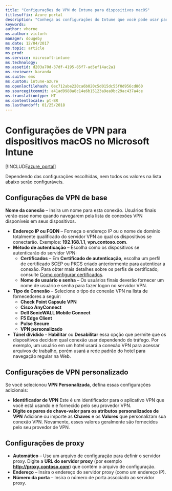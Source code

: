 ```yaml
---
title: "Configurações de VPN do Intune para dispositivos macOS"
titlesuffix: Azure portal
description: "Conheça as configurações do Intune que você pode usar para configurar as conexões VPN em dispositivos macOS."
keywords: 
author: vhorne
ms.author: victorh
manager: dougeby
ms.date: 12/04/2017
ms.topic: article
ms.prod: 
ms.service: microsoft-intune
ms.technology: 
ms.assetid: d203a70d-37df-4195-85f7-ad5ef14ac2a1
ms.reviewer: karanda
ms.suite: ems
ms.custom: intune-azure
ms.openlocfilehash: 0ec712abe220ca6b020c5d015dc55f0d956cd860
ms.sourcegitcommit: a41ad9988a8c14e6b15123a9ea9bc29ac437a4ce
ms.translationtype: HT
ms.contentlocale: pt-BR
ms.lasthandoff: 01/25/2018
---
```

# <a name="vpn-settings-for-macos-devices-in-microsoft-intune"></a>Configurações de VPN para dispositivos macOS no Microsoft Intune

[!INCLUDE[azure_portal](./includes/azure_portal.md)]

Dependendo das configurações escolhidas, nem todos os valores na lista abaixo serão configuráveis.

## <a name="base-vpn-settings"></a>**Configurações de VPN de base**

**Nome da conexão** – Insira um nome para esta conexão. Usuários finais verão esse nome quando navegarem pela lista de conexões VPN disponíveis em seus dispositivos.
- **Endereço IP ou FQDN** – Forneça o endereço IP ou o nome de domínio totalmente qualificado do servidor VPN ao qual os dispositivos se conectarão. Exemplos: **192.168.1.1**, **vpn.contoso.com**.
- **Método de autenticação** – Escolha como os dispositivos se autenticarão do servidor VPN:
    - **Certificados** – Em **Certificado de autenticação**, escolha um perfil de certificado SCEP ou PKCS criado anteriormente para autenticar a conexão. Para obter mais detalhes sobre os perfis de certificado, consulte [Como configurar certificados](certificates-configure.md).
    - **Nome de usuário e senha** – Os usuários finais deverão fornecer um nome de usuário e senha para fazer logon no servidor VPN.
- **Tipo de Conexão** – Selecione o tipo de conexão VPN na lista de fornecedores a seguir:
    - **Check Point Capsule VPN**
    - **Cisco AnyConnect**
    - **Dell SonicWALL Mobile Connect**
    - **F5 Edge Client**
    - **Pulse Secure**
    - **VPN personalizado**
- **Túnel dividido** - **Habilitar** ou **Desabilitar** essa opção que permite que os dispositivos decidam qual conexão usar dependendo do tráfego. Por exemplo, um usuário em um hotel usará a conexão VPN para acessar arquivos de trabalho, porém usará a rede padrão do hotel para navegação regular na Web.

<!--- **Per-app VPN** - Select this option if you want to associate this VPN connection with an iOS or macOS app so that the connection will be opened when the app is run. You can associate the VPN profile with an app when you assign the software. For more information, see [How to assign and monitor apps](apps-deploy.md). --->

## <a name="custom-vpn-settings"></a>Configurações de VPN personalizado

Se você selecionou **VPN Personalizada**, defina essas configurações adicionais:

- **Identificador de VPN** Este é um identificador para o aplicativo VPN que você está usando e é fornecido pelo seu provedor VPN.
- **Digite os pares de chave-valor para os atributos personalizados de VPN** Adicione ou importe as **Chaves** e os **Valores** que personalizam sua conexão VPN. Novamente, esses valores geralmente são fornecidos pelo seu provedor de VPN.


## <a name="proxy-settings"></a>Configurações de proxy

- **Automático** – Use um arquivo de configuração para definir o servidor proxy. Digite a **URL do servidor proxy** (por exemplo **http://proxy.contoso.com**) que contém o arquivo de configuração.
- **Endereço** – Insira o endereço do servidor proxy (como um endereço IP).
- **Número da porta** – Insira o número de porta associado ao servidor proxy.

